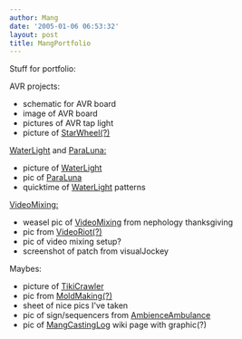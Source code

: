```yaml
---
author: Mang
date: '2005-01-06 06:53:32'
layout: post
title: MangPortfolio
---
```


Stuff for portfolio:

AVR projects:

* schematic for AVR board
* image of AVR board
* pictures of AVR tap light
* picture of [StarWheel(?)](StarWheel(?).html)

[WaterLight](WaterLight.html) and [ParaLuna:](ParaLuna:.html)

* picture of [WaterLight](WaterLight.html)
* pic of [ParaLuna](ParaLuna.html)
* quicktime of [WaterLight](WaterLight.html) patterns

[VideoMixing:](VideoMixing:.html)

* weasel pic of [VideoMixing](VideoMixing.html) from nephology thanksgiving
* pic from [VideoRiot(?)](VideoRiot(?).html)
* pic of video mixing setup?
* screenshot of patch from visualJockey

Maybes:

* picture of [TikiCrawler](TikiCrawler.html)
* pic from [MoldMaking(?)](MoldMaking(?).html)
* sheet of nice pics I've taken
* pic of sign/sequencers from [AmbienceAmbulance](AmbienceAmbulance.html)
* pic of [MangCastingLog](MangCastingLog.html) wiki page with graphic(?)

